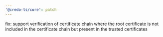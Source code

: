```yaml
---
'@credo-ts/core': patch
---
```


fix: support verification of certificate chain where the root certificate is not included in the certificate chain but present in the trusted certificates

